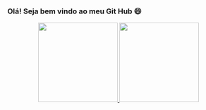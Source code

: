 ### Olá! Seja bem vindo ao meu Git Hub 😄

<div align="center">
  <a href="https://github.com/iiamlink">
  <img height="180rem" src="https://github-readme-stats.vercel.app/api?username=iiamlink&show_icons=true&theme=dracula&include_all_commits=true&count_private=true"/>
  <img height="180rem" src="https://github-readme-stats.vercel.app/api/top-langs/?username=iiamlink&layout=compact&langs_count=7&theme=dracula"/>
</div>
